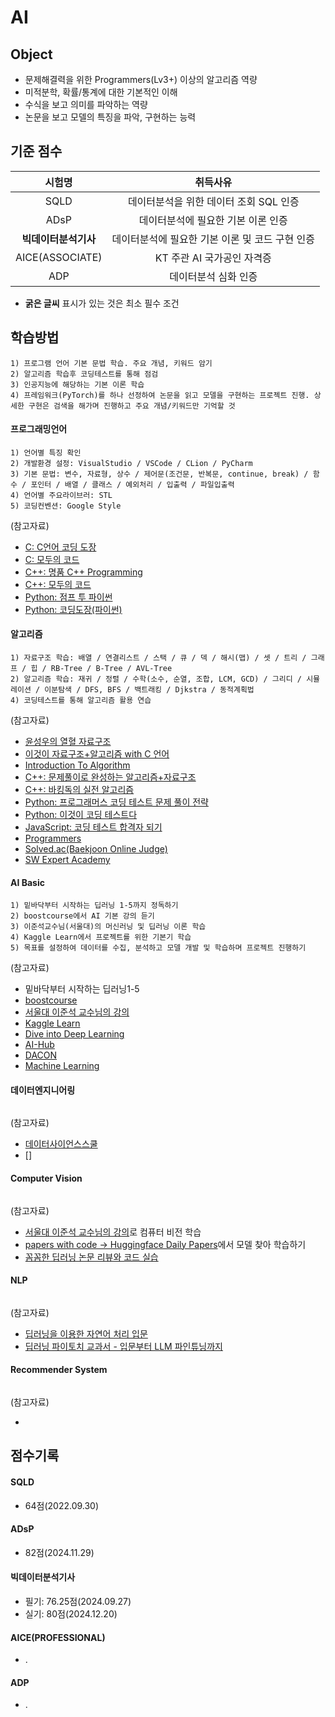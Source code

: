 # AI

## Object
- 문제해결력을 위한 Programmers(Lv3+) 이상의 알고리즘 역량
- 미적분학, 확률/통계에 대한 기본적인 이해
- 수식을 보고 의미를 파악하는 역량
- 논문을 보고 모델의 특징을 파악, 구현하는 능력

## 기준 점수
| 시험명 | 취득사유 |
| :---: | :---: |
| SQLD | 데이터분석을 위한 데이터 조회 SQL 인증 |
| ADsP | 데이터분석에 필요한 기본 이론 인증 |
| **빅데이터분석기사** | 데이터분석에 필요한 기본 이론 및 코드 구현 인증 |
| AICE(ASSOCIATE) | KT 주관 AI 국가공인 자격증 |
| ADP | 데이터분석 심화 인증 |
- **굵은 글씨** 표시가 있는 것은 최소 필수 조건


## 학습방법
```
1) 프로그램 언어 기본 문법 학습. 주요 개념, 키워드 암기
2) 알고리즘 학습후 코딩테스트를 통해 점검
3) 인공지능에 해당하는 기본 이론 학습
4) 프레임워크(PyTorch)를 하나 선정하여 논문을 읽고 모델을 구현하는 프로젝트 진행. 상세한 구현은 검색을 해가며 진행하고 주요 개념/키워드만 기억할 것
```
#### 프로그래밍언어
```
1) 언어별 특징 확인
2) 개발환경 설정: VisualStudio / VSCode / CLion / PyCharm
3) 기본 문법: 변수, 자료형, 상수 / 제어문(조건문, 반복문, continue, break) / 함수 / 포인터 / 배열 / 클래스 / 예외처리 / 입출력 / 파일입출력
4) 언어별 주요라이브러: STL
5) 코딩컨벤션: Google Style
```

(참고자료)
- [C: C언어 코딩 도장](https://product.kyobobook.co.kr/detail/S000200764041)
- [C: 모두의 코드](https://modoocode.com/231)
- [C++: 명품 C++ Programming](https://product.kyobobook.co.kr/detail/S000217111234)
- [C++: 모두의 코드](https://modoocode.com/135)
- [Python: 점프 투 파이썬](https://wikidocs.net/book/1)
- [Python: 코딩도장(파이썬)](https://dojang.io/course/view.php?id=7)

#### 알고리즘
```
1) 자료구조 학습: 배열 / 연결리스트 / 스택 / 큐 / 덱 / 해시(맵) / 셋 / 트리 / 그래프 / 힙 / RB-Tree / B-Tree / AVL-Tree
2) 알고리즘 학습: 재귀 / 정렬 / 수학(소수, 순열, 조합, LCM, GCD) / 그리디 / 시뮬레이션 / 이분탐색 / DFS, BFS / 백트래킹 / Djkstra / 동적계획법
4) 코딩테스트를 통해 알고리즘 활용 연습
```

(참고자료)
- [윤성우의 열혈 자료구조](https://product.kyobobook.co.kr/detail/S000001589149)
- [이것이 자료구조+알고리즘 with C 언어](https://product.kyobobook.co.kr/detail/S000061585515)
- [Introduction To Algorithm](https://product.kyobobook.co.kr/detail/S000213683944)
- [C++: 문제풀이로 완성하는 알고리즘+자료구조](https://product.kyobobook.co.kr/detail/S000214420933)
- [C++: 바킹독의 실전 알고리즘](https://blog.encrypted.gg/category/%EA%B0%95%EC%A2%8C/%EC%8B%A4%EC%A0%84%20%EC%95%8C%EA%B3%A0%EB%A6%AC%EC%A6%98?page=2)
- [Python: 프로그래머스 코딩 테스트 문제 풀이 전략](https://product.kyobobook.co.kr/detail/S000200927968)
- [Python: 이것이 코딩 테스트다](https://www.youtube.com/playlist?list=PLRx0vPvlEmdAghTr5mXQxGpHjWqSz0dgC)
- [JavaScript: 코딩 테스트 합격자 되기](https://product.kyobobook.co.kr/detail/S000213641007)
- [Programmers](https://school.programmers.co.kr/learn/challenges?order=recent)
- [Solved.ac(Baekjoon Online Judge)](https://solved.ac/en/class)
- [SW Expert Academy](https://swexpertacademy.com/main/main.do)


#### AI Basic
```
1) 밑바닥부터 시작하는 딥러닝 1-5까지 정독하기
2) boostcourse에서 AI 기본 강의 듣기
3) 이준석교수님(서울대)의 머신러닝 및 딥러닝 이론 학습
4) Kaggle Learn에서 프로젝트를 위한 기본기 학습
5) 목표를 설정하여 데이터를 수집, 분석하고 모델 개발 및 학습하며 프로젝트 진행하기
```

(참고자료)
- 밑바닥부터 시작하는 딥러닝1-5
- [boostcourse](https://www.boostcourse.org/opencourse)
- [서울대 이준석 교수님의 강의](https://www.youtube.com/@LeeJoonseok)
- [Kaggle Learn](https://www.kaggle.com/)
- [Dive into Deep Learning](https://d2l.ai/)
- [AI-Hub](https://www.aihub.or.kr/)
- [DACON](https://dacon.io/)
- [Machine Learning](https://developers.google.com/machine-learning/crash-course)


#### 데이터엔지니어링
```
```

(참고자료)
- [데이터사이언스스쿨](https://datascienceschool.net/intro.html)
- []

#### Computer Vision
```
```

(참고자료)
- [서울대 이준석 교수님의 강의](https://www.youtube.com/@LeeJoonseok)로 컴퓨터 비전 학습
- [papers with code -> Huggingface Daily Papers](https://huggingface.co/papers)에서 모델 찾아 학습하기
- [꼼꼼한 딥러닝 논문 리뷰와 코드 실습](https://www.youtube.com/playlist?list=PLRx0vPvlEmdADpce8aoBhNnDaaHQN1Typ)

#### NLP
```
```

(참고자료)
- [딥러닝을 이용한 자연어 처리 입문](https://wikidocs.net/book/2155)
- [딥러닝 파이토치 교과서 - 입문부터 LLM 파인튜닝까지](https://wikidocs.net/book/2788)

#### Recommender System
```
```

(참고자료)
- []()

## 점수기록

#### SQLD
- 64점(2022.09.30)

#### ADsP
- 82점(2024.11.29)

#### 빅데이터분석기사
- 필기: 76.25점(2024.09.27)
- 실기: 80점(2024.12.20)

#### AICE(PROFESSIONAL)
- .

#### ADP
- .
